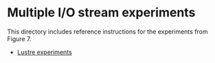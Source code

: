 # Multiple I/O stream experiments

This directory includes reference instructions for the experiments from Figure 7.
- [Lustre experiments](multiiostream_lustre.sh)